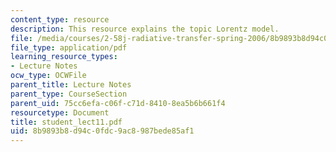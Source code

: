 ```yaml
---
content_type: resource
description: This resource explains the topic Lorentz model.
file: /media/courses/2-58j-radiative-transfer-spring-2006/8b9893b8d94c0fdc9ac8987bede85af1_student_lect11.pdf
file_type: application/pdf
learning_resource_types:
- Lecture Notes
ocw_type: OCWFile
parent_title: Lecture Notes
parent_type: CourseSection
parent_uid: 75cc6efa-c06f-c71d-8410-8ea5b6b661f4
resourcetype: Document
title: student_lect11.pdf
uid: 8b9893b8-d94c-0fdc-9ac8-987bede85af1
---
```

